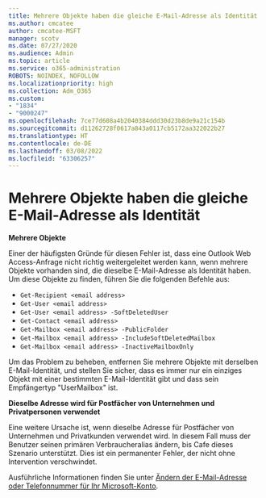 ```yaml
---
title: Mehrere Objekte haben die gleiche E-Mail-Adresse als Identität
ms.author: cmcatee
author: cmcatee-MSFT
manager: scotv
ms.date: 07/27/2020
ms.audience: Admin
ms.topic: article
ms.service: o365-administration
ROBOTS: NOINDEX, NOFOLLOW
ms.localizationpriority: high
ms.collection: Adm_O365
ms.custom:
- "1834"
- "9000247"
ms.openlocfilehash: 7ce77d608a4b2040384ddd30d23b8de9a21c154b
ms.sourcegitcommit: d11262728f0617a843a0117cb5172aa322022b27
ms.translationtype: HT
ms.contentlocale: de-DE
ms.lasthandoff: 03/08/2022
ms.locfileid: "63306257"
---
```

# <a name="multiple-objects-have-the-same-email-address-as-identity"></a>Mehrere Objekte haben die gleiche E-Mail-Adresse als Identität

**Mehrere Objekte**

Einer der häufigsten Gründe für diesen Fehler ist, dass eine Outlook Web Access-Anfrage nicht richtig weitergeleitet werden kann, wenn mehrere Objekte vorhanden sind, die dieselbe E-Mail-Adresse als Identität haben. Um diese Objekte zu finden, führen Sie die folgenden Befehle aus:

- `Get-Recipient <email address>`
- `Get-User <email address>`
- `Get-User <email address> -SoftDeletedUser`
- `Get-Contact <email address>`
- `Get-Mailbox <email address> -PublicFolder`
- `Get-Mailbox <email address> -IncludeSoftDeletedMailbox`
- `Get-Mailbox <email address> -InactiveMailboxOnly`

Um das Problem zu beheben, entfernen Sie mehrere Objekte mit derselben E-Mail-Identität, und stellen Sie sicher, dass es immer nur ein einziges Objekt mit einer bestimmten E-Mail-Identität gibt und dass sein Empfängertyp "UserMailbox" ist.

**Dieselbe Adresse wird für Postfächer von Unternehmen und Privatpersonen verwendet**

Eine weitere Ursache ist, wenn dieselbe Adresse für Postfächer von Unternehmen und Privatkunden verwendet wird. In diesem Fall muss der Benutzer seinen primären Verbraucheralias ändern, bis Cafe dieses Szenario unterstützt. Dies ist ein permanenter Fehler, der nicht ohne Intervention verschwindet.

Ausführliche Informationen finden Sie unter [Ändern der E-Mail-Adresse oder Telefonnummer für Ihr Microsoft-Konto](https://support.microsoft.com/help/11545/microsoft-account-rename-your-personal-account).